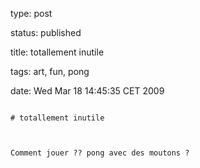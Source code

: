type: post
status: published
title: totallement inutile 
tags: art, fun, pong
date: Wed Mar 18 14:45:35 CET 2009
~~~~~~
# totallement inutile 

Comment jouer ?? pong avec des moutons ?  